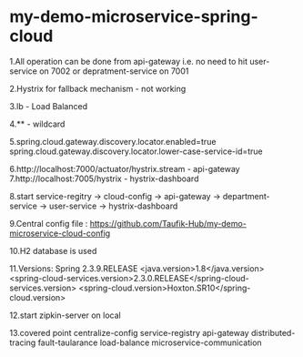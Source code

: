 # my-demo-microservice-spring-cloud

1.All operation can be done from api-gateway i.e. no need to hit user-service on 7002 or depratment-service on 7001 

2.Hystrix for fallback mechanism - not working

3.lb - Load Balanced 

4.** - wildcard

5.spring.cloud.gateway.discovery.locator.enabled=true
  spring.cloud.gateway.discovery.locator.lower-case-service-id=true


6.http://localhost:7000/actuator/hystrix.stream      - api-gateway
7.http://localhost:7005/hystrix                      - hystrix-dashboard


8.start service-regitry -> cloud-config -> api-gateway -> department-service -> user-service -> hystrix-dashboard

9.Central config file : https://github.com/Taufik-Hub/my-demo-microservice-cloud-config

10.H2 database is used

11.Versions: 
	Spring <version>2.3.9.RELEASE</version>
	<java.version>1.8</java.version>
	<spring-cloud-services.version>2.3.0.RELEASE</spring-cloud-services.version>
	<spring-cloud.version>Hoxton.SR10</spring-cloud.version>

12.start zipkin-server on local

13.covered point
	centralize-config
	service-registry
	api-gateway
	distributed-tracing
	fault-taularance
	load-balance
	microservice-communication
